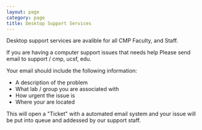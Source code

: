 ```yaml
---
layout: page
category: page
title: Desktop Support Services
---
```


Desktop support services are avalible for all CMP Faculty, and Staff.

If you are having a computer support issues that needs help Please send email to <span class="e">support / cmp, ucsf, edu</span>.

Your email should include the following information:
- A description of the problem
- What lab / group you are associated with
- How urgent the issue is
- Where your are located

This will open a "Ticket" with a automated email system and your issue will be put into queue and addessed by our support staff.
